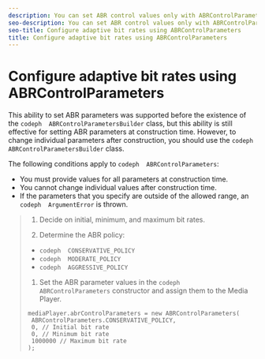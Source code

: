 ```yaml
---
description: You can set ABR control values only with ABRControlParameters, but you can construct a new one at any time.
seo-description: You can set ABR control values only with ABRControlParameters, but you can construct a new one at any time.
seo-title: Configure adaptive bit rates using ABRControlParameters
title: Configure adaptive bit rates using ABRControlParameters
---
```


# Configure adaptive bit rates using ABRControlParameters

This ability to set ABR parameters was supported before the existence of the `codeph  ABRControlParametersBuilder` class, but this ability is still effective for setting ABR parameters at construction time. However, to change individual parameters after construction, you should use the `codeph  ABRControlParametersBuilder` class.

The following conditions apply to `codeph  ABRControlParameters`:
* You must provide values for all parameters at construction time.
* You cannot change individual values after construction time.
* If the parameters that you specify are outside of the allowed range, an `codeph  ArgumentError` is thrown.

>1. Decide on initial, minimum, and maximum bit rates.
>   
>1. Determine the ABR policy:
>   
>* `codeph  CONSERVATIVE_POLICY`
>* `codeph  MODERATE_POLICY`
>* `codeph  AGGRESSIVE_POLICY`
>   
>   
>   
>1. Set the ABR parameter values in the `codeph  ABRControlParameters` constructor and assign them to the Media Player.
>   ```
>   mediaPlayer.abrControlParameters = new ABRControlParameters( 
>    ABRControlParameters.CONSERVATIVE_POLICY, 
>    0, // Initial bit rate 
>    0, // Minimum bit rate 
>    1000000 // Maximum bit rate 
>   );
>   ```
>   
>   
>   
